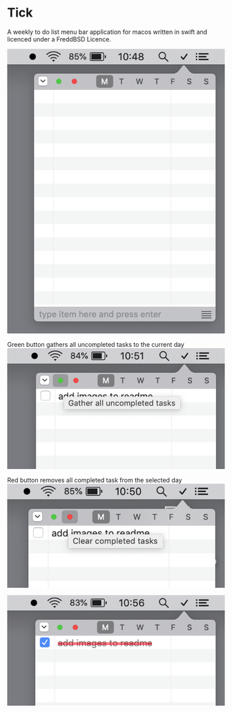 # Tick

A weekly to do list menu bar application for macos written in swift and licenced under a FreddBSD Licence.

![Test Image 1](Images/tick-blank.png)

Green button gathers all uncompleted tasks to the current day
![Test Image 1](Images/tick-gather.png)

Red button removes all completed task from the selected day
![Test Image 1](Images/tick-clear.png)

![Test Image 1](Images/tick-completed.png)
